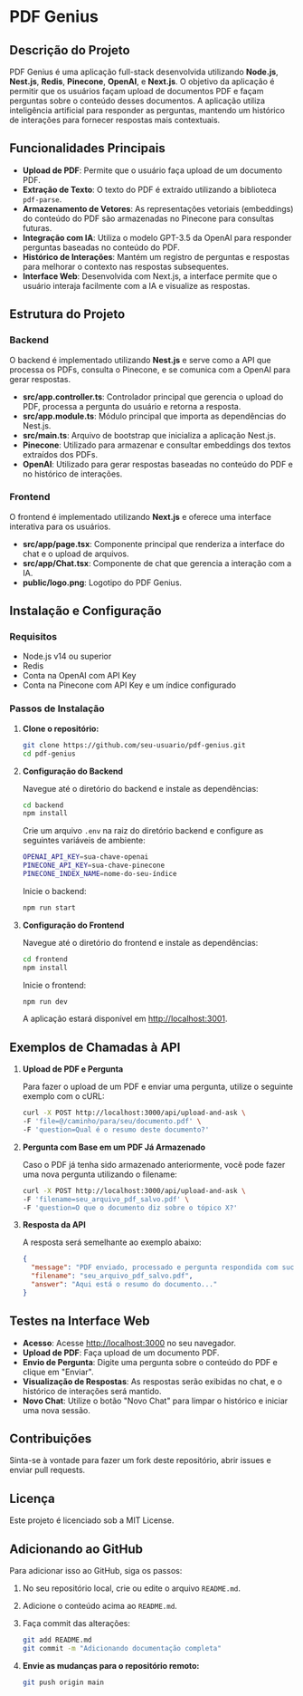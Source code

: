 # PDF Genius

## Descrição do Projeto

PDF Genius é uma aplicação full-stack desenvolvida utilizando **Node.js**, **Nest.js**, **Redis**, **Pinecone**, **OpenAI**, e **Next.js**. O objetivo da aplicação é permitir que os usuários façam upload de documentos PDF e façam perguntas sobre o conteúdo desses documentos. A aplicação utiliza inteligência artificial para responder as perguntas, mantendo um histórico de interações para fornecer respostas mais contextuais.

## Funcionalidades Principais

- **Upload de PDF**: Permite que o usuário faça upload de um documento PDF.
- **Extração de Texto**: O texto do PDF é extraído utilizando a biblioteca `pdf-parse`.
- **Armazenamento de Vetores**: As representações vetoriais (embeddings) do conteúdo do PDF são armazenadas no Pinecone para consultas futuras.
- **Integração com IA**: Utiliza o modelo GPT-3.5 da OpenAI para responder perguntas baseadas no conteúdo do PDF.
- **Histórico de Interações**: Mantém um registro de perguntas e respostas para melhorar o contexto nas respostas subsequentes.
- **Interface Web**: Desenvolvida com Next.js, a interface permite que o usuário interaja facilmente com a IA e visualize as respostas.

## Estrutura do Projeto

### Backend

O backend é implementado utilizando **Nest.js** e serve como a API que processa os PDFs, consulta o Pinecone, e se comunica com a OpenAI para gerar respostas.

- **src/app.controller.ts**: Controlador principal que gerencia o upload do PDF, processa a pergunta do usuário e retorna a resposta.
- **src/app.module.ts**: Módulo principal que importa as dependências do Nest.js.
- **src/main.ts**: Arquivo de bootstrap que inicializa a aplicação Nest.js.
- **Pinecone**: Utilizado para armazenar e consultar embeddings dos textos extraídos dos PDFs.
- **OpenAI**: Utilizado para gerar respostas baseadas no conteúdo do PDF e no histórico de interações.

### Frontend

O frontend é implementado utilizando **Next.js** e oferece uma interface interativa para os usuários.

- **src/app/page.tsx**: Componente principal que renderiza a interface do chat e o upload de arquivos.
- **src/app/Chat.tsx**: Componente de chat que gerencia a interação com a IA.
- **public/logo.png**: Logotipo do PDF Genius.

## Instalação e Configuração

### Requisitos

- Node.js v14 ou superior
- Redis
- Conta na OpenAI com API Key
- Conta na Pinecone com API Key e um índice configurado

### Passos de Instalação

1. **Clone o repositório:**

   ```bash
   git clone https://github.com/seu-usuario/pdf-genius.git
   cd pdf-genius

   ```

2. **Configuração do Backend**

   Navegue até o diretório do backend e instale as dependências:

   ```bash
   cd backend
   npm install
   ```

   Crie um arquivo `.env` na raiz do diretório backend e configure as seguintes variáveis de ambiente:

   ```bash
   OPENAI_API_KEY=sua-chave-openai
   PINECONE_API_KEY=sua-chave-pinecone
   PINECONE_INDEX_NAME=nome-do-seu-índice
   ```

   Inicie o backend:

   ```bash
   npm run start
   ```

3. **Configuração do Frontend**

   Navegue até o diretório do frontend e instale as dependências:

   ```bash
   cd frontend
   npm install
   ```

   Inicie o frontend:

   ```bash
   npm run dev
   ```

   A aplicação estará disponível em [http://localhost:3001](http://localhost:3001).

## Exemplos de Chamadas à API

1. **Upload de PDF e Pergunta**

   Para fazer o upload de um PDF e enviar uma pergunta, utilize o seguinte exemplo com o cURL:

   ```bash
   curl -X POST http://localhost:3000/api/upload-and-ask \
   -F 'file=@/caminho/para/seu/documento.pdf' \
   -F 'question=Qual é o resumo deste documento?'
   ```

2. **Pergunta com Base em um PDF Já Armazenado**

   Caso o PDF já tenha sido armazenado anteriormente, você pode fazer uma nova pergunta utilizando o filename:

   ```bash
   curl -X POST http://localhost:3000/api/upload-and-ask \
   -F 'filename=seu_arquivo_pdf_salvo.pdf' \
   -F 'question=O que o documento diz sobre o tópico X?'
   ```

3. **Resposta da API**

   A resposta será semelhante ao exemplo abaixo:

   ```json
   {
     "message": "PDF enviado, processado e pergunta respondida com sucesso!",
     "filename": "seu_arquivo_pdf_salvo.pdf",
     "answer": "Aqui está o resumo do documento..."
   }
   ```

## Testes na Interface Web

- **Acesso**: Acesse [http://localhost:3000](http://localhost:3000) no seu navegador.
- **Upload de PDF**: Faça upload de um documento PDF.
- **Envio de Pergunta**: Digite uma pergunta sobre o conteúdo do PDF e clique em "Enviar".
- **Visualização de Respostas**: As respostas serão exibidas no chat, e o histórico de interações será mantido.
- **Novo Chat**: Utilize o botão "Novo Chat" para limpar o histórico e iniciar uma nova sessão.

## Contribuições

Sinta-se à vontade para fazer um fork deste repositório, abrir issues e enviar pull requests.

## Licença

Este projeto é licenciado sob a MIT License.

## Adicionando ao GitHub

Para adicionar isso ao GitHub, siga os passos:

1. No seu repositório local, crie ou edite o arquivo `README.md`.
2. Adicione o conteúdo acima ao `README.md`.
3. Faça commit das alterações:

   ```bash
   git add README.md
   git commit -m "Adicionando documentação completa"
   ```

4. **Envie as mudanças para o repositório remoto:**

   ```bash
   git push origin main
   ```

